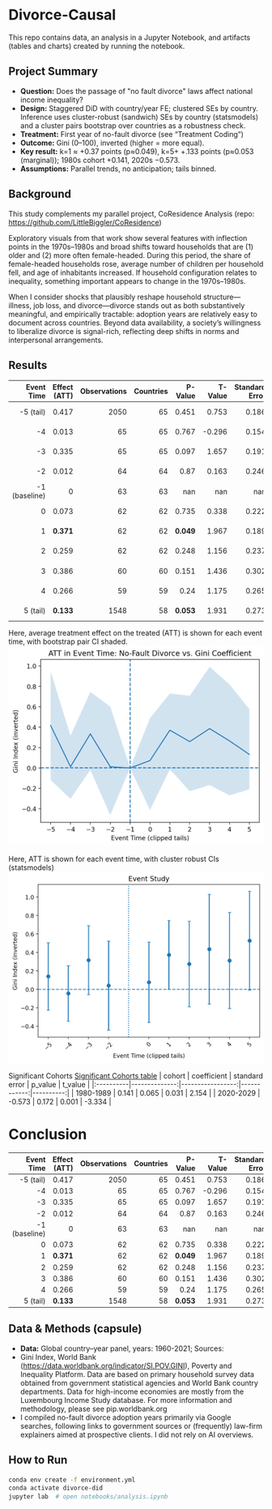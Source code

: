 # Divorce-Causal
This repo contains data, an analysis in a Jupyter Notebook, and artifacts (tables and charts) created by running the notebook. 

## Project Summary
- **Question:** Does the passage of "no fault divorce" laws affect national income inequality?
- **Design:** Staggered DiD with country/year FE; clustered SEs by country. Inference uses cluster-robust (sandwich) SEs by country (statsmodels) and a cluster pairs bootstrap over countries as a robustness check.
- **Treatment:** First year of no-fault divorce (see “Treatment Coding”)
- **Outcome:** Gini (0–100), inverted (higher = more equal).
- **Key result:** k=1 ≈ +0.37 points (p≈0.049), k=5+ +.133 points (p≈0.053 (marginal)); 1980s cohort +0.141, 2020s −0.573.
- **Assumptions:** Parallel trends, no anticipation; tails binned.

## Background

This study complements my parallel project, CoResidence Analysis (repo: https://github.com/LittleBiggler/CoResidence)

Exploratory visuals from that work show several features with inflection points in the 1970s–1980s and broad shifts toward households that are (1) older and (2) more often female-headed. During this period, the share of female-headed households rose, average number of children per household fell, and age of inhabitants increased. If household configuration relates to inequality, something important appears to change in the 1970s–1980s.

When I consider shocks that plausibly reshape household structure—illness, job loss, and divorce—divorce stands out as both substantively meaningful, and empirically tractable: adoption years are relatively easy to document across countries. Beyond data availability, a society’s willingness to liberalize divorce is signal-rich, reflecting deep shifts in norms and interpersonal arrangements.

## Results
|   Event Time |   Effect (ATT) |   Observations |   Countries |   P-Value |   T-Value |   Standard Error | 95% CI        |
|-------------:|---------------:|---------------:|------------:|----------:|----------:|-----------------:|:--------------|
|  -5 (tail) |          0.417 |           2050 |          65 |     0.451 |     0.753 |            0.186 | (0.05, 0.78)  |
|           -4 |          0.013 |             65 |          65 |     0.767 |    -0.296 |            0.154 | (-0.29, 0.31) |
|           -3 |          0.335 |             65 |          65 |     0.097 |     1.657 |            0.191 | (-0.04, 0.71) |
|           -2 |          0.012 |             64 |          64 |     0.87  |     0.163 |            0.246 | (-0.47, 0.49) |
| -1 (baseline) |          0     |             63 |          63 |   nan     |   nan     |          nan     | (nan, nan)    |
|            0 |          0.073 |             62 |          62 |     0.735 |     0.338 |            0.222 | (-0.36, 0.51) |
|            1 |     **0.371** |             62 |          62 | **0.049** |     1.967 |            0.189 | (-0.0, 0.74)  |
|            2 |          0.259 |             62 |          62 |     0.248 |     1.156 |            0.237 | (-0.21, 0.72) |
|            3 |          0.386 |             60 |          60 |     0.151 |     1.436 |            0.302 | (-0.21, 0.98) |
|            4 |          0.266 |             59 |          59 |     0.24  |     1.175 |            0.265 | (-0.25, 0.79) |
|   5 (tail) |      **0.133** |           1548 |          58 | **0.053** |     1.931 |            0.273 | (-0.4, 0.67)  |


Here, average treatment effect on the treated (ATT) is shown for each event time, with bootstrap pair CI shaded.
![Event study line with 95% CI zone](artifact/att_in_event_time.png)


Here, ATT is shown for each event time, with cluster robust CIs (statsmodels)
![Event study scatterplot with bar CI](artifact/event_study_bar.png)


Significant Cohorts
[Significant Cohorts table](artifact/cohort_table_rounded.csv)
| cohort    |   coefficient |   standard error |     p_value |   t_value |
|:----------|--------------:|-----------------:|------------:|----------:|
| 1980-1989 |      0.141 |        0.065 | 0.031   |   2.154 |
| 2020-2029 |     -0.573 |        0.172   | 0.001 |  -3.334 |




# Conclusion

|   Event Time |   Effect (ATT) |   Observations |   Countries |   P-Value |   T-Value |   Standard Error |
|-------------:|---------------:|---------------:|------------:|----------:|----------:|-----------------:|
|          -5 (tail) |          0.417 |           2050 |          65 |     0.451 |     0.753 |            0.186 |
|           -4 |          0.013 |             65 |          65 |     0.767 |    -0.296 |            0.154 |
|           -3 |          0.335 |             65 |          65 |     0.097 |     1.657 |            0.191 |
|           -2 |          0.012 |             64 |          64 |     0.87  |     0.163 |            0.246 |
|           -1 (baseline) |          0     |             63 |          63 |   nan     |   nan     |          nan     |
|            0 |          0.073 |             62 |          62 |     0.735 |     0.338 |            0.222 |
|            1 |          **0.371** |             62 |          62 |     **0.049** |     1.967 |            0.189 |
|            2 |          0.259 |             62 |          62 |     0.248 |     1.156 |            0.237 |
|            3 |          0.386 |             60 |          60 |     0.151 |     1.436 |            0.302 |
|            4 |          0.266 |             59 |          59 |     0.24  |     1.175 |            0.265 |
|            5 (tail) |          **0.133** |           1548 |          58 |     **0.053** |     1.931 |            0.273 |

## Data & Methods (capsule)
- **Data:** Global country–year panel, years: 1960-2021;
Sources:
- Gini Index, World Bank (https://data.worldbank.org/indicator/SI.POV.GINI), Poverty and Inequality Platform. Data are based on primary household survey data obtained from government statistical agencies and World Bank country departments. Data for high-income economies are mostly from the Luxembourg Income Study database. For more information and methodology, please see pip.worldbank.org
- I compiled no-fault divorce adoption years primarily via Google searches, following links to government sources or (frequently) law-firm explainers aimed at prospective clients. I did not rely on AI overviews. 



## How to Run
```bash
conda env create -f environment.yml
conda activate divorce-did
jupyter lab  # open notebooks/analysis.ipynb


